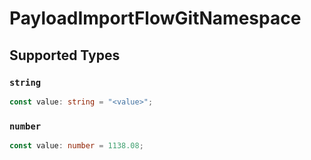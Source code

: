 # PayloadImportFlowGitNamespace


## Supported Types

### `string`

```typescript
const value: string = "<value>";
```

### `number`

```typescript
const value: number = 1138.08;
```

